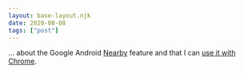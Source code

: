 ```yaml
---
layout: base-layout.njk
date: 2020-08-08
tags: ["post"]
---
```


... about the Google Android [Nearby](https://developers.google.com/nearby) feature and that I can [use it with Chrome](https://www.techbitlo.com/2020/08/google-chrome-nearby-sharing.html).
